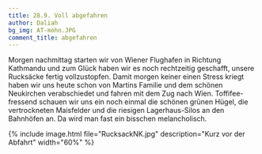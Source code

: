 ```yaml
---
title: 28.9. Voll abgefahren
author: Daliah
bg_img: AT-mohn.JPG
comment_title: abgefahren
---
```


Morgen nachmittag starten wir von Wiener Flughafen in Richtung Kathmandu und zum Glück haben wir es noch rechtzeitig geschafft, unsere Rucksäcke fertig vollzustopfen. Damit morgen keiner einen Stress kriegt haben wir uns heute schon von Martins Familie und dem schönen Neukirchen verabschiedet und fahren mit dem Zug nach Wien. Toffifee-fressend schauen wir uns ein noch einmal die schönen grünen Hügel, die vertrockneten Maisfelder und die riesigen Lagerhaus-Silos an den Bahnhöfen an. Da wird man fast ein bisschen melancholisch.

{% include image.html file="RucksackNK.jpg" description="Kurz vor der Abfahrt" width="60%" %}